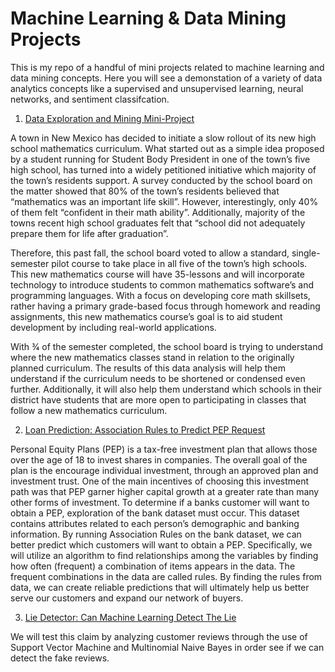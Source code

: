 # Machine Learning & Data Mining Projects
This is my repo of a handful of mini projects related to machine learning and data mining concepts. Here you will see a demonstation of a variety of data analytics concepts like a supervised and unsupervised learning, neural networks, and sentiment classifcation. 


1. [Data Exploration and Mining Mini-Project](https://github.com/ParInsights/Machine-Learning-Data-Mining-Mini-Projects/blob/master/1.%20Data%20Mining%20Mathematics%20Curriculum/Final%20Report_MathematicsCurriculum%20.pdf)

A town in New Mexico has decided to initiate a slow rollout of its new high school mathematics curriculum. What started out as a simple idea proposed by a student running for Student Body President in one of the town’s five high school, has turned into a widely petitioned initiative which majority of the town’s residents support. A survey conducted by the school board on the matter showed that 80% of the town’s residents believed that “mathematics was an important life skill”. However, interestingly, only 40% of them felt “confident in their math ability”. Additionally, majority of the towns recent high school graduates felt that “school did not adequately prepare them for life after graduation”.

Therefore, this past fall, the school board voted to allow a standard, single-semester pilot course to take place in all five of the town’s high schools. This new mathematics course will have 35-lessons and will incorporate technology to introduce students to common mathematics software’s and programming languages. With a focus on developing core math skillsets, rather having a primary grade-based focus through homework and reading assignments, this new mathematics course’s goal is to aid student development by including real-world applications.

With 3⁄4 of the semester completed, the school board is trying to understand where the new mathematics classes stand in relation to the originally planned curriculum. The results of this data analysis will help them understand if the curriculum needs to be shortened or condensed even further. Additionally, it will also help them understand which schools in their district have students that are more open to participating in classes that follow a new mathematics curriculum.

2. [Loan Prediction: Association Rules to Predict PEP Request](https://github.com/ParInsights/Machine-Learning-Data-Mining-Mini-Projects/blob/master/2.Loan%20Prediction-Association%20Rules%20to%20Predict%20PEP%20Request/Final%20Report_Loan%20Prediction-Association%20Rules%20to%20Predict%20PEP%20Request.pdf)

Personal Equity Plans (PEP) is a tax-free investment plan that allows those over the age of 18 to invest shares in companies. The overall goal of the plan is the encourage individual investment, through an approved plan and investment trust. One of the main incentives of choosing this investment path was that PEP garner higher capital growth at a greater rate than many other forms of investment.
To determine if a banks customer will want to obtain a PEP, exploration of the bank dataset must occur. This dataset contains attributes related to each person’s demographic and banking information. By running Association Rules on the bank dataset, we can better predict which customers will want to obtain a PEP. Specifically, we will utilize an algorithm to find relationships among the variables by finding how often (frequent) a combination of items appears in the data. The frequent combinations in the data are called rules. By finding the rules from data, we can create reliable predictions that will ultimately help us better serve our customers and expand our network of buyers.


3. [Lie Detector: Can Machine Learning Detect The Lie](https://github.com/ParInsights/Machine-Learning-Data-Mining-Mini-Projects/blob/master/3.%20Lie%20Detection%20-%20Multinomial%20Naive%20Bayes%20%26%20SVM%20(Sentiment%20Classification)/Lie%20Detection-%20Through%20Support%20Vector%20Machine%20and%20Multinomial%20%20Naive%20Bayes.pdf)

We will test this claim by analyzing  customer reviews through the use of  Support      Vector Machine and Multinomial  Naive Bayes in order see if we can detect the fake reviews. 

